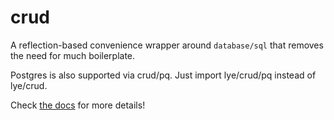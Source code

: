 # crud
A reflection-based convenience wrapper around `database/sql` that removes the need for much boilerplate.

Postgres is also supported via crud/pq. Just import lye/crud/pq instead of lye/crud.

Check [the docs](http://go.pkgdoc.org/github.com/lye/crud) for more details!
